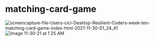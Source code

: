 # matching-card-game

![screencapture-file-Users-cici-Desktop-Resilient-Coders-week-ten-matching-card-game-index-html-2021-11-30-01_24_41](https://user-images.githubusercontent.com/88999595/143996731-d1f15658-e90c-4167-8898-f662ebe0d28b.png)
![Image 11-30-21 at 1 25 AM](https://user-images.githubusercontent.com/88999595/143996830-c79a368b-ffa6-4b80-8965-8b82bcd3cd21.jpg)
